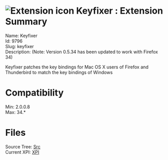 # ![Extension icon](https://addons.thunderbird.net/user-media/addon_icons/9/9796-64.png?modified=1418282011) Keyfixer : Extension Summary

Name: Keyfixer  
Id: 9796  
Slug: keyfixer  
Description: (Note: Version 0.5.34 has been updated to work with Firefox 34)

Keyfixer patches the key bindings for Mac OS X users of Firefox and Thunderbird to match the key bindings of Windows
  

# Compatibility
Min: 2.0.0.8  
Max: 34.*  

# Files

Source Tree: [Src](C:/Dev/Thunderbird/ThunderKdB/xall/xOther/9796-keyfixer/src)  
Current XPI: [XPI](C:/Dev/Thunderbird/ThunderKdB/xall/xOther/9796-keyfixer/xpi)  



